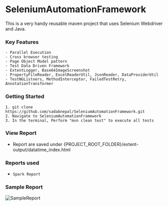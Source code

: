 # SeleniumAutomationFramework
This is a very handy reusable maven project that uses Selenium Webdriver and Java.

### Key Features
	- Parallel Execution
	- Cross browser testing
	- Page Object Model pattern
	- Test Data Driven Framework
	- ExtentLogger, Base64ImageScreenshot
	- PropertyFileReader, ExcelReaderUtil, JsonReader, DataProviderUtil
	- TestNGListners, MethodInterceptor, FailedTestRetry, AnnotationTransformer

### Getting Started
```
1. git clone https://github.com/sadabnepal/SeleniumAutomationFramework.git
2. Navigate to SeleniumAutomationFramework
3. In the terminal, Perform "mvn clean test" to execute all tests
```

### View Report
- Report are saved under {PROJECT_ROOT_FOLDER}/extent-output/datatime_index.html

### Reports used
- `Spark Report`
	
### Sample Report
![SampleReport](https://user-images.githubusercontent.com/65847528/105388867-2ba62000-5c3d-11eb-8f8d-a3d0d4508baa.PNG)